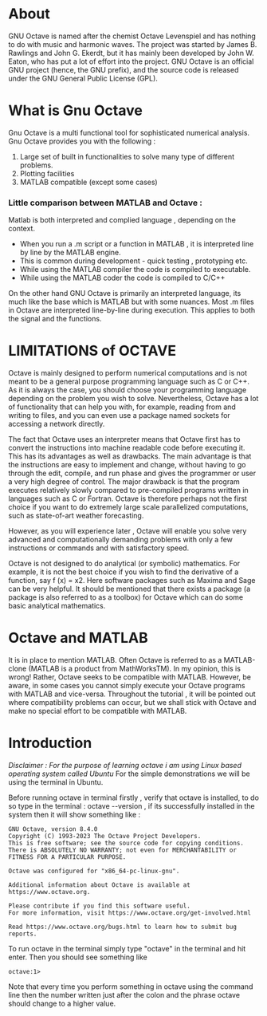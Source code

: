 # About 

GNU Octave is named after the chemist Octave Levenspiel and has nothing to do with music
and harmonic waves. The project was started by James B. Rawlings and John G. Ekerdt, but
it has mainly been developed by John W. Eaton, who has put a lot of effort into the project.
GNU Octave is an official GNU project (hence, the GNU prefix), and the source code is
released under the GNU General Public License (GPL). 

# What is Gnu Octave 

Gnu Octave is a multi functional tool for sophisticated numerical analysis. Gnu Octave provides you with the following  :
1. Large set of built in functionalities to solve many type of different problems.
2. Plotting facilities 
3. MATLAB compatible (except some cases)

### Little comparison between MATLAB and Octave :

Matlab is both interpreted and complied language , depending on the context.
*  When you run a .m script  or a function in MATLAB , it is interpreted line by line by the MATLAB engine.
* This is common during development  - quick testing , prototyping etc.
* While using the MATLAB compiler the code is compiled to executable.
* While using the MATLAB coder the code is compiled to C/C++ 

On the other hand GNU Octave is primarily an interpreted language, its much like the base which is MATLAB but with some nuances. Most .m files in Octave are interpreted line-by-line during execution. This applies to both the signal and the functions. 

# LIMITATIONS of OCTAVE 
Octave is mainly designed to perform numerical computations and is not meant to be
a general purpose programming language such as C or C++. As it is always the case, you
should choose your programming language depending on the problem you wish to solve.
Nevertheless, Octave has a lot of functionality that can help you with, for example, reading
from and writing to files, and you can even use a package named sockets for accessing a
network directly.

The fact that Octave uses an interpreter means that Octave first has to convert the
instructions into machine readable code before executing it. This has its advantages as
well as drawbacks. The main advantage is that the instructions are easy to implement
and change, without having to go through the edit, compile, and run phase and gives the
programmer or user a very high degree of control. The major drawback is that the program
executes relatively slowly compared to pre-compiled programs written in languages such
as C or Fortran. Octave is therefore perhaps not the first choice if you want to do extremely
large scale parallelized computations, such as state-of-art weather forecasting.

However, as you will experience later , Octave will enable you solve very
advanced and computationally demanding problems with only a few instructions or
commands and with satisfactory speed.

Octave is not designed to do analytical (or symbolic) mathematics. For example, it is not
the best choice if you wish to find the derivative of a function, say f (x) = x2. Here software
packages such as Maxima and Sage can be very helpful. It should be mentioned that there
exists a package (a package is also referred to as a toolbox) for Octave which can do some
basic analytical mathematics.

# Octave and MATLAB

It is in place to mention MATLAB. Often Octave is referred to as a MATLAB-clone (MATLAB
is a product from MathWorksTM). In my opinion, this is wrong! Rather, Octave seeks to be
compatible with MATLAB. However, be aware, in some cases you cannot simply execute your
Octave programs with MATLAB and vice-versa. Throughout the tutorial , it will be pointed out
where compatibility problems can occur, but we shall stick with Octave and make no special
effort to be compatible with MATLAB.

# Introduction 

*Disclaimer : For the purpose of learning octave i am using Linux based operating system called Ubuntu* 
For the simple demonstrations we will be using the terminal in Ubuntu.


Before running octave in terminal firstly , verify that octave is installed, to do so type in the terminal  : octave --version , if its successfully installed in the system then it will show something like : 
```
GNU Octave, version 8.4.0
Copyright (C) 1993-2023 The Octave Project Developers.
This is free software; see the source code for copying conditions.
There is ABSOLUTELY NO WARRANTY; not even for MERCHANTABILITY or
FITNESS FOR A PARTICULAR PURPOSE.

Octave was configured for "x86_64-pc-linux-gnu".

Additional information about Octave is available at https://www.octave.org.

Please contribute if you find this software useful.
For more information, visit https://www.octave.org/get-involved.html

Read https://www.octave.org/bugs.html to learn how to submit bug reports.

```

To run octave in the terminal simply type  "octave" in the terminal and hit enter. Then you should see something like 

```
octave:1> 

```

Note that every time you perform something in octave using the command line then the number written just after the colon and the phrase octave should change to a higher value. 


